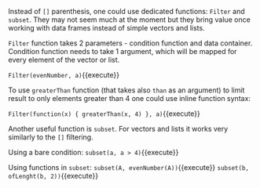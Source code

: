 Instead of `[]` parenthesis, one could use dedicated functions: `Filter` and `subset`. They may not seem much at the moment but they bring value once working with data frames instead of simple vectors and lists.

`Filter` function takes 2 parameters - condition function and data container. Condition function needs to take 1 argument, which will be mapped for every element of the vector or list.

`Filter(evenNumber, a)`{{execute}}

To use `greaterThan` function (that takes also `than` as an argument) to limit result to only elements greater than 4 one could use inline function syntax:

`Filter(function(x) { greaterThan(x, 4) }, a)`{{execute}}

Another useful function is `subset`. For vectors and lists it works very similarly to the `[]` filtering.

Using a bare condition:
`subset(a, a > 4)`{{execute}}

Using functions in `subset`:
`subset(A, evenNumber(A))`{{execute}}
`subset(b, ofLenght(b, 2))`{{execute}}
